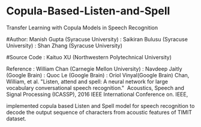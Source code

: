 # Copula-Based-Listen-and-Spell
Transfer Learning with Copula Models in Speech Recognition


#Author: Manish Gupta (Syracuse University)
      	: Saikiran Bulusu (Syracuse University)
        : Shan Zhang (Syracuse University)


#Source Code : Kaituo XU (Northwestern Polytechnical University)

Reference	: William Chan (Carnegie Mellon University)
		: Navdeep Jaitly (Google Brain)
	  : Quoc Le (Google Brain)
		: Oriol Vinyal(Google Brain)
	  Chan, William, et al. "Listen, attend and spell: A neural network for large vocabulary conversational speech recognition." 
Acoustics, Speech and Signal Processing (ICASSP), 2016 IEEE International Conference on. IEEE,

implemented copula based Listen and Spell model for speech recognition
to decode the output sequence of characters from acoustic features of TIMIT dataset.

